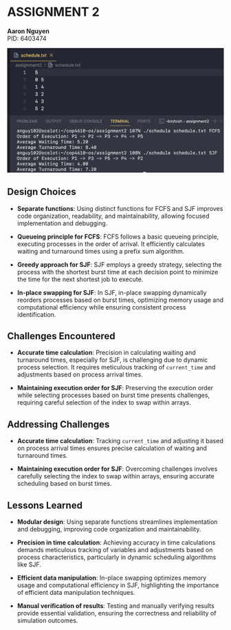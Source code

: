 # ASSIGNMENT 2

**Aaron Nguyen**  
PID: 6403474

![Screenshot](./screenshot.png)

## Design Choices

- **Separate functions**: Using distinct functions for FCFS and SJF improves code organization, readability, and maintainability, allowing focused implementation and debugging.

- **Queueing principle for FCFS**: FCFS follows a basic queueing principle, executing processes in the order of arrival. It efficiently calculates waiting and turnaround times using a prefix sum algorithm.

- **Greedy approach for SJF**: SJF employs a greedy strategy, selecting the process with the shortest burst time at each decision point to minimize the time for the next shortest job to execute.

- **In-place swapping for SJF**: In SJF, in-place swapping dynamically reorders processes based on burst times, optimizing memory usage and computational efficiency while ensuring consistent process identification.

## Challenges Encountered

- **Accurate time calculation**: Precision in calculating waiting and turnaround times, especially for SJF, is challenging due to dynamic process selection. It requires meticulous tracking of `current_time` and adjustments based on process arrival times.

- **Maintaining execution order for SJF**: Preserving the execution order while selecting processes based on burst time presents challenges, requiring careful selection of the index to swap within arrays.

## Addressing Challenges

- **Accurate time calculation**: Tracking `current_time` and adjusting it based on process arrival times ensures precise calculation of waiting and turnaround times.

- **Maintaining execution order for SJF**: Overcoming challenges involves carefully selecting the index to swap within arrays, ensuring accurate scheduling based on burst times.

## Lessons Learned

- **Modular design**: Using separate functions streamlines implementation and debugging, improving code organization and maintainability.

- **Precision in time calculation**: Achieving accuracy in time calculations demands meticulous tracking of variables and adjustments based on process characteristics, particularly in dynamic scheduling algorithms like SJF.

- **Efficient data manipulation**: In-place swapping optimizes memory usage and computational efficiency in SJF, highlighting the importance of efficient data manipulation techniques.

- **Manual verification of results**: Testing and manually verifying results provide essential validation, ensuring the correctness and reliability of simulation outcomes.
